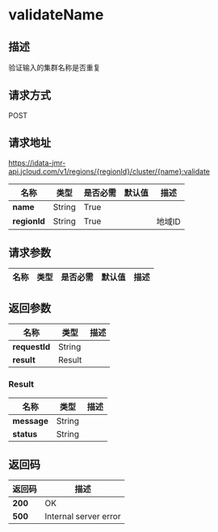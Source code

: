 # validateName


## 描述
验证输入的集群名称是否重复

## 请求方式
POST

## 请求地址
https://idata-jmr-api.jcloud.com/v1/regions/{regionId}/cluster/{name}:validate

|名称|类型|是否必需|默认值|描述|
|---|---|---|---|---|
|**name**|String|True|||
|**regionId**|String|True||地域ID|

## 请求参数
|名称|类型|是否必需|默认值|描述|
|---|---|---|---|---|


## 返回参数
|名称|类型|描述|
|---|---|---|
|**requestId**|String||
|**result**|Result||


### <a name="Result">Result</a>
|名称|类型|描述|
|---|---|---|
|**message**|String||
|**status**|String||

## 返回码
|返回码|描述|
|---|---|
|**200**|OK|
|**500**|Internal server error|
